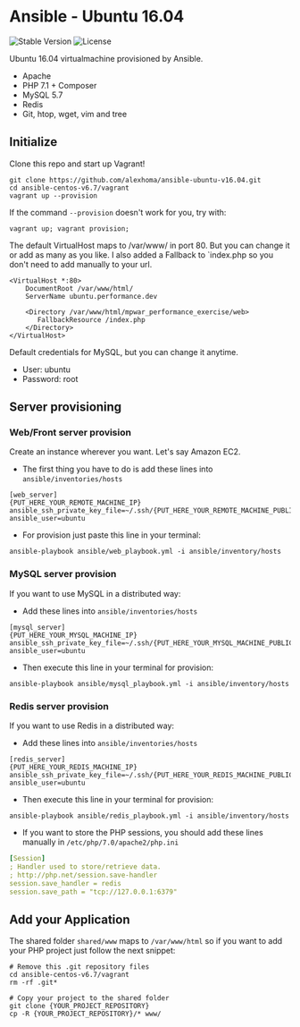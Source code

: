# Ansible - Ubuntu 16.04
![Stable Version](https://img.shields.io/badge/release-v1.0.1-brightgreen.svg)
![License](https://img.shields.io/badge/license-MIT-brightgreen.svg)

Ubuntu 16.04 virtualmachine provisioned by Ansible.
* Apache
* PHP 7.1 + Composer
* MySQL 5.7
* Redis
* Git, htop, wget, vim and tree

## Initialize
Clone this repo and start up Vagrant!
```shell
git clone https://github.com/alexhoma/ansible-ubuntu-v16.04.git
cd ansible-centos-v6.7/vagrant
vagrant up --provision
```
If the command `--provision` doesn't work for you, try with:
```shell
vagrant up; vagrant provision;
```

The default VirtualHost maps to /var/www/ in port 80. But you can change it 
or add as many as you like. I also added a Fallback to `index.php so you don't need to add manually to your url.
```apacheconfig
<VirtualHost *:80>
    DocumentRoot /var/www/html/
    ServerName ubuntu.performance.dev
    
    <Directory /var/www/html/mpwar_performance_exercise/web>
       FallbackResource /index.php
    </Directory>
</VirtualHost>
```

Default credentials for MySQL, but you can change it anytime.
* User: ubuntu
* Password: root

## Server provisioning
### Web/Front server provision
Create an instance wherever you want. Let's say Amazon EC2.
* The first thing you have to do is add these lines into `ansible/inventories/hosts`
```shell
[web_server]
{PUT_HERE_YOUR_REMOTE_MACHINE_IP} ansible_ssh_private_key_file=~/.ssh/{PUT_HERE_YOUR_REMOTE_MACHINE_PUBLIC_KEY}.pem ansible_user=ubuntu
```
* For provision just paste this line in your terminal:
```shell
ansible-playbook ansible/web_playbook.yml -i ansible/inventory/hosts
```

### MySQL server provision
If you want to use MySQL in a distributed way:
* Add these lines into `ansible/inventories/hosts`
```shell
[mysql_server]
{PUT_HERE_YOUR_MYSQL_MACHINE_IP} ansible_ssh_private_key_file=~/.ssh/{PUT_HERE_YOUR_MYSQL_MACHINE_PUBLIC_KEY}.pem ansible_user=ubuntu
```
* Then execute this line in your terminal for provision:
```shell
ansible-playbook ansible/mysql_playbook.yml -i ansible/inventory/hosts
```

### Redis server provision
If you want to use Redis in a distributed way:
* Add these lines into `ansible/inventories/hosts`
```shell
[redis_server]
{PUT_HERE_YOUR_REDIS_MACHINE_IP} ansible_ssh_private_key_file=~/.ssh/{PUT_HERE_YOUR_REDIS_MACHINE_PUBLIC_KEY}.pem ansible_user=ubuntu
```
* Then execute this line in your terminal for provision:
```shell
ansible-playbook ansible/redis_playbook.yml -i ansible/inventory/hosts
```
* If you want to store the PHP sessions, you should add these lines manually in `/etc/php/7.0/apache2/php.ini   `
```yaml
[Session]
; Handler used to store/retrieve data.
; http://php.net/session.save-handler
session.save_handler = redis
session.save_path = "tcp://127.0.0.1:6379"
```

## Add your Application
The shared folder `shared/www`  maps to `/var/www/html` so if you want to add your PHP project just follow the next snippet: 
```shell
# Remove this .git repository files
cd ansible-centos-v6.7/vagrant
rm -rf .git*

# Copy your project to the shared folder
git clone {YOUR_PROJECT_REPOSITORY}
cp -R {YOUR_PROJECT_REPOSITORY}/* www/
```

